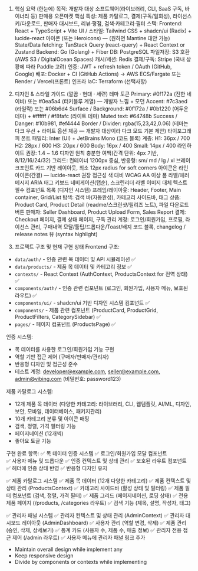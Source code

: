1) 핵심 요약 (한눈에)
목적: 개발자 대상 소프트웨어(라이브러리, CLI, SaaS 구독, 바이너리 등) 판매용 오픈마켓
핵심 특성: 제품 카탈로그, 결제(구독/일회성), 라이선스 키/다운로드, 판매자 대시보드, 리뷰·평점, 검색·카테고리·필터
스택:
Frontend: React + TypeScript + Vite
UI / 스타일: Tailwind CSS + shadcn/ui (Radix) + lucide-react 아이콘 (또는 Heroicons) — (원하면 Mantine 대안 가능)
State/Data fetching: TanStack Query (react-query) + React Context or Zustand
Backend: Go (Golang) + Fiber
DB: PostgreSQL
파일저장: S3 호환 (AWS S3 / DigitalOcean Spaces)
캐시/세션: Redis
결제/구독: Stripe (국내 상황에 따라 Paddle 고려)
인증: JWT + refresh token / OAuth (GitHub, Google)
배포: Docker + CI (GitHub Actions) → AWS ECS/Fargate 또는 Render / Vercel(프론트)
인프라 IaC: Terraform (선택사항)
2) 디자인 & 스타일 가이드 (깔끔 · 현대 · 세련)
테마 토큰
Primary: #0f172a (진한 네이비) 또는 #0ea5a4 (터키블루 계열) — 개발자 느낌 + 모던
Accent: #7c3aed (라일락) 또는 #06b6d4
Surface / Background: #0f172a / #0b1220 (어두운 테마) + #ffffff / #f8fafc (라이트 테마)
Muted text: #64748b
Success / Danger: #10b981, #ef4444
Border / Divider: rgba(15,23,42,0.06)
(테마는 다크 우선 + 라이트 옵션 제공 — 개발자 대상이라 다크 모드 기본 제안)
타이포그래피
폰트 패밀리: Inter (UI) + JetBrains Mono (코드 블록)
계층:
H1: 36px / 700
H2: 28px / 600
H3: 20px / 600
Body: 16px / 400
Small: 14px / 400
라인하이트 권장: 1.4 ~ 1.6
디자인 원칙
충분한 여백(간격 단위: 4px 기반, 8/12/16/24/32)
그리드: 컨테이너 1200px 중심, 반응형: sm/ md / lg / xl 브레이크포인트
카드 기반 레이아웃, 최소 12px radius for soft corners
아이콘은 라인 아이콘(간결) — lucide-react 권장
접근성
색 대비 WCAG AA 이상
폼 라벨/에러 메시지 ARIA 태그
키보드 네비게이션(탭순), 스크린리더 라벨
이미지 대체 텍스트 필수
컴포넌트 목록 (디자인 시스템)
프레임/레이아웃: Header, Footer, Main container, Grid/List
탐색: 검색 바(자동완성), 카테고리 사이드바, 태그
상품: Product Card, Product Detail (readme/스크린샷/릴리즈 노트), 파일 다운로드 버튼
판매자: Seller Dashboard, Product Upload Form, Sales Report
결제: Checkout 페이지, 결제 상태 페이지, 구독 관리
계정: 로그인/회원가입, 프로필, 라이선스 관리, 구매내역
모달/툴팁/드롭다운/Toast/배지
코드 블록, changelog / release notes 뷰 (syntax highlight)

3) 프로젝트 구조 및 현재 구현 상태
Frontend 구조:
- `data/auth/` - 인증 관련 목 데이터 및 API 시뮬레이션 ✅
- `data/products/` - 제품 목 데이터 및 카테고리 정보 ✅
- `contexts/` - React Context (AuthContext, ProductsContext for 전역 상태) ✅  
- `components/auth/` - 인증 관련 컴포넌트 (로그인, 회원가입, 사용자 메뉴, 보호된 라우트) ✅
- `components/ui/` - shadcn/ui 기반 디자인 시스템 컴포넌트 ✅
- `components/` - 제품 관련 컴포넌트 (ProductCard, ProductGrid, ProductFilters, CategorySidebar) ✅
- `pages/` - 페이지 컴포넌트 (ProductsPage) ✅

인증 시스템:
- 목 데이터를 사용한 로그인/회원가입 기능 구현
- 역할 기반 접근 제어 (구매자/판매자/관리자)
- 반응형 디자인 및 접근성 준수
- 테스트 계정: developer@example.com, seller@example.com, admin@vibing.com (비밀번호: password123)

제품 카탈로그 시스템:
- 12개 제품 목 데이터 (다양한 카테고리: 라이브러리, CLI, 웹템플릿, AI/ML, 디자인, 보안, 모바일, 데이터베이스, 패키지관리)
- 10개 카테고리 분류 및 아이콘 매핑
- 검색, 정렬, 가격 필터링 기능
- 페이지네이션 (12개씩)
- 좋아요 토글 기능

구현 완료 항목:
✅ 목 데이터 인증 시스템
✅ 로그인/회원가입 모달 컴포넌트  
✅ 사용자 메뉴 및 드롭다운
✅ 인증 컨텍스트 및 상태 관리
✅ 보호된 라우트 컴포넌트
✅ 헤더에 인증 상태 반영
✅ 반응형 디자인 유지

✅ 제품 카탈로그 시스템
✅ 제품 목 데이터 (12개 다양한 카테고리)
✅ 제품 컨텍스트 및 상태 관리 (ProductsContext)
✅ 카테고리 사이드바 (활성 상태 및 필터링)
✅ 제품 필터 컴포넌트 (검색, 정렬, 가격 필터)
✅ 제품 그리드 (페이지네이션, 로딩 상태)
✅ 전용 제품 페이지 (/products, /categories 라우트)
✅ 검색 기능 (제목, 설명, 작성자, 태그)

✅ 관리자 패널 시스템
✅ 관리자 컨텍스트 및 상태 관리 (AdminContext)
✅ 관리자 대시보드 레이아웃 (AdminDashboard)
✅ 사용자 관리 (역할 변경, 삭제)
✅ 제품 관리 (승인, 삭제, 상세보기)
✅ 통계 카드 (사용자 수, 제품 수, 매출 정보)
✅ 관리자 전용 접근 제어 (/admin 라우트)
✅ 사용자 메뉴에 관리자 패널 링크 추가

- Maintain overall design while implement any
- Keep responsive design
- Divide by components or contexts while implementing